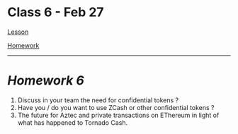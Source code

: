 # Class 6 - Feb 27

[Lesson](./Lesson6.pdf)

[Homework](./Homework6.pdf)

---

# **_Homework 6_**

1. Discuss in your team the need for confidential tokens ?
2. Have you / do you want to use ZCash or other confidential tokens ?
3. The future for Aztec and private transactions on EThereum in light of what has happened to Tornado Cash.
